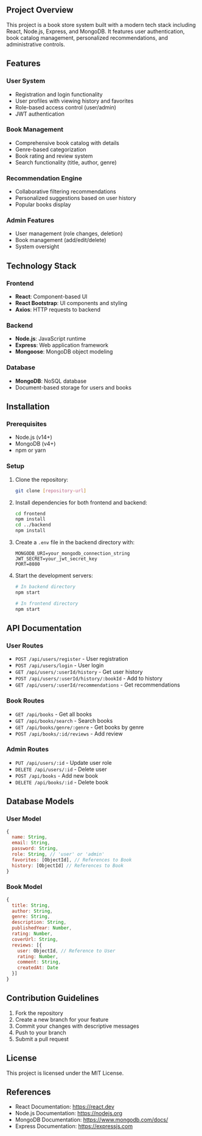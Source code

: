 ## Project Overview

This project is a book store system built with a modern tech stack including React, Node.js, Express, and MongoDB. It features user authentication, book catalog management, personalized recommendations, and administrative controls.

## Features

### User System
- Registration and login functionality
- User profiles with viewing history and favorites
- Role-based access control (user/admin)
- JWT authentication

### Book Management
- Comprehensive book catalog with details
- Genre-based categorization
- Book rating and review system
- Search functionality (title, author, genre)

### Recommendation Engine
- Collaborative filtering recommendations
- Personalized suggestions based on user history
- Popular books display

### Admin Features
- User management (role changes, deletion)
- Book management (add/edit/delete)
- System oversight

## Technology Stack

### Frontend
- **React**: Component-based UI
- **React Bootstrap**: UI components and styling
- **Axios**: HTTP requests to backend

### Backend
- **Node.js**: JavaScript runtime
- **Express**: Web application framework
- **Mongoose**: MongoDB object modeling

### Database
- **MongoDB**: NoSQL database
- Document-based storage for users and books

## Installation

### Prerequisites
- Node.js (v14+)
- MongoDB (v4+)
- npm or yarn

### Setup
1. Clone the repository:
   ```bash
   git clone [repository-url]
   ```

2. Install dependencies for both frontend and backend:
   ```bash
   cd frontend
   npm install
   cd ../backend
   npm install
   ```

3. Create a `.env` file in the backend directory with:
   ```
   MONGODB_URI=your_mongodb_connection_string
   JWT_SECRET=your_jwt_secret_key
   PORT=8080
   ```

4. Start the development servers:
   ```bash
   # In backend directory
   npm start
   
   # In frontend directory
   npm start
   ```

## API Documentation

### User Routes
- `POST /api/users/register` - User registration
- `POST /api/users/login` - User login
- `GET /api/users/:userId/history` - Get user history
- `POST /api/users/:userId/history/:bookId` - Add to history
- `GET /api/users/:userId/recommendations` - Get recommendations

### Book Routes
- `GET /api/books` - Get all books
- `GET /api/books/search` - Search books
- `GET /api/books/genre/:genre` - Get books by genre
- `POST /api/books/:id/reviews` - Add review

### Admin Routes
- `PUT /api/users/:id` - Update user role
- `DELETE /api/users/:id` - Delete user
- `POST /api/books` - Add new book
- `DELETE /api/books/:id` - Delete book

## Database Models

### User Model
```javascript
{
  name: String,
  email: String,
  password: String,
  role: String, // 'user' or 'admin'
  favorites: [ObjectId], // References to Book
  history: [ObjectId] // References to Book
}
```

### Book Model
```javascript
{
  title: String,
  author: String,
  genre: String,
  description: String,
  publishedYear: Number,
  rating: Number,
  coverUrl: String,
  reviews: [{
    user: ObjectId, // Reference to User
    rating: Number,
    comment: String,
    createdAt: Date
  }]
}
```

## Contribution Guidelines

1. Fork the repository
2. Create a new branch for your feature
3. Commit your changes with descriptive messages
4. Push to your branch
5. Submit a pull request

## License

This project is licensed under the MIT License.

## References

- React Documentation: https://react.dev
- Node.js Documentation: https://nodejs.org
- MongoDB Documentation: https://www.mongodb.com/docs/
- Express Documentation: https://expressjs.com
